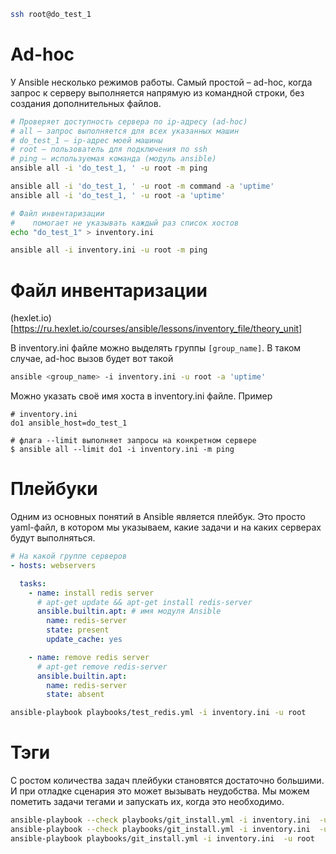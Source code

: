 ```bash
ssh root@do_test_1
```

# Ad-hoc

У Ansible несколько режимов работы. Самый простой – ad-hoc, когда запрос к серверу выполняется напрямую из командной строки, без создания дополнительных файлов.

```bash
# Проверяет доступность сервера по ip-адресу (ad-hoc)
# all – запрос выполняется для всех указанных машин
# do_test_1 – ip-адрес моей машины
# root – пользователь для подключения по ssh
# ping – используемая команда (модуль ansible)
ansible all -i 'do_test_1, ' -u root -m ping

ansible all -i 'do_test_1, ' -u root -m command -a 'uptime'
ansible all -i 'do_test_1, ' -u root -a 'uptime'

# Файл инвентаризации
#    помогает не указывать каждый раз список хостов
echo "do_test_1" > inventory.ini

ansible all -i inventory.ini -u root -m ping
```

# Файл инвентаризации

(hexlet.io)[https://ru.hexlet.io/courses/ansible/lessons/inventory_file/theory_unit]

В inventory.ini файле можно выделять группы `[group_name]`. В таком случае, ad-hoc вызов будет вот такой

```bash
ansible <group_name> -i inventory.ini -u root -a 'uptime'
```

Можно указать своё имя хоста в inventory.ini файле. Пример

```
# inventory.ini
do1 ansible_host=do_test_1

# флага --limit выполняет запросы на конкретном сервере
$ ansible all --limit do1 -i inventory.ini -m ping
```

# Плейбуки

Одним из основных понятий в Ansible является плейбук. Это просто yaml-файл, в котором мы указываем, какие задачи и на каких серверах будут выполняться.

```yaml
# На какой группе серверов
- hosts: webservers

  tasks:
    - name: install redis server
      # apt-get update && apt-get install redis-server
      ansible.builtin.apt: # имя модуля Ansible
        name: redis-server
        state: present
        update_cache: yes

    - name: remove redis server
      # apt-get remove redis-server
      ansible.builtin.apt:
        name: redis-server
        state: absent

```

```bash
ansible-playbook playbooks/test_redis.yml -i inventory.ini -u root
```

# Тэги

С ростом количества задач плейбуки становятся достаточно большими. И при отладке сценария это может вызывать неудобства. Мы можем пометить задачи тегами и запускать их, когда это необходимо.

```bash
ansible-playbook --check playbooks/git_install.yml -i inventory.ini  -u root -t update
ansible-playbook --check playbooks/git_install.yml -i inventory.ini  -u root -t git
ansible-playbook playbooks/git_install.yml -i inventory.ini  -u root
```